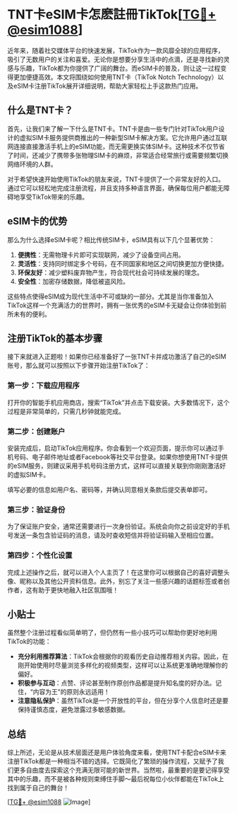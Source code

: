 # TNT卡eSIM卡怎麽註冊TikTok[[TG💪+ @esim1088](https://t.me/s/esim1088)]

近年来，随着社交媒体平台的快速发展，TikTok作为一款风靡全球的应用程序，吸引了无数用户的关注和喜爱。无论你是想要分享生活中的点滴，还是寻找新的灵感与乐趣，TikTok都为你提供了广阔的舞台。而eSIM卡的普及，则让这一过程变得更加便捷高效。本文将围绕如何使用TNT卡（TikTok Notch Technology）以及eSIM卡注册TikTok展开详细说明，帮助大家轻松上手这款热门应用。

## 什么是TNT卡？

首先，让我们来了解一下什么是TNT卡。TNT卡是由一些专门针对TikTok用户设计的虚拟SIM卡服务提供商推出的一种新型SIM卡解决方案。它允许用户通过互联网连接直接激活手机上的eSIM功能，而无需更换实体SIM卡。这种技术不仅节省了时间，还减少了携带多张物理SIM卡的麻烦，非常适合经常旅行或需要频繁切换网络环境的人群。

对于希望快速开始使用TikTok的朋友来说，TNT卡提供了一个非常友好的入口。通过它可以轻松地完成注册流程，并且支持多种语言界面，确保每位用户都能无障碍地享受TikTok带来的乐趣。

## eSIM卡的优势

那么为什么选择eSIM卡呢？相比传统SIM卡，eSIM具有以下几个显著优势：

1. **便携性**：无需物理卡片即可实现联网，减少了设备空间占用。
2. **灵活性**：支持同时绑定多个号码，在不同国家和地区之间切换更加方便快捷。
3. **环保友好**：减少塑料废弃物产生，符合现代社会可持续发展的理念。
4. **安全性**：加密存储数据，降低被盗风险。

这些特点使得eSIM成为现代生活中不可或缺的一部分。尤其是当你准备加入TikTok这样一个充满活力的世界时，拥有一张优秀的eSIM卡无疑会让你体验到前所未有的便利。

## 注册TikTok的基本步骤

接下来就进入正题啦！如果你已经准备好了一张TNT卡并成功激活了自己的eSIM账号，那么就可以按照以下步骤开始注册TikTok了：

### 第一步：下载应用程序
打开你的智能手机应用商店，搜索“TikTok”并点击下载安装。大多数情况下，这个过程是非常简单的，只需几秒钟就能完成。

### 第二步：创建账户
安装完成后，启动TikTok应用程序。你会看到一个欢迎页面，提示你可以通过手机号码、电子邮件地址或者Facebook等社交平台登录。如果你想使用TNT卡提供的eSIM服务，则建议采用手机号码注册方式，这样可以直接关联到你刚刚激活好的虚拟SIM卡。

填写必要的信息如用户名、密码等，并确认同意相关条款后提交表单即可。

### 第三步：验证身份
为了保证账户安全，通常还需要进行一次身份验证。系统会向你之前设定好的手机号发送一条包含验证码的消息，请及时查收短信并将验证码输入至相应位置。

### 第四步：个性化设置
完成上述操作之后，就可以进入个人主页了！在这里你可以根据自己的喜好调整头像、昵称以及其他公开资料信息。此外，别忘了关注一些感兴趣的话题标签或者创作者，这有助于更快地融入社区氛围哦！

## 小贴士

虽然整个注册过程看似简单明了，但仍然有一些小技巧可以帮助你更好地利用TikTok的功能：

- **充分利用推荐算法**：TikTok会根据你的观看历史自动推荐相关内容。因此，在刚开始使用时尽量浏览多样化的视频类型，这样可以让系统更准确地理解你的偏好。
- **积极参与互动**：点赞、评论甚至制作原创作品都是提升知名度的好办法。记住，“内容为王”的原则永远适用！
- **注意隐私保护**：虽然TikTok是一个开放性的平台，但在分享个人信息时还是要保持谨慎态度，避免泄露过多敏感数据。

## 总结

综上所述，无论是从技术层面还是用户体验角度来看，使用TNT卡配合eSIM卡来注册TikTok都是一种相当不错的选择。它既简化了繁琐的操作流程，又赋予了我们更多自由度去探索这个充满无限可能的新世界。当然啦，最重要的是要记得享受其中的乐趣，而不是被各种规则束缚住手脚～最后祝每位小伙伴都能在TikTok上找到属于自己的舞台！

[[TG💪+ @esim1088](https://t.me/s/esim1088) ![Image](https://i.postimg.cc/4NQfJmqS/Snipaste-2025-05-13-00-14-12.png)]